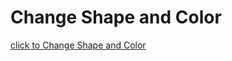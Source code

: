 # Change Shape and Color
[click to Change Shape and Color](https://avantikasingh2110.github.io/Change_Shape_and_Color/)
